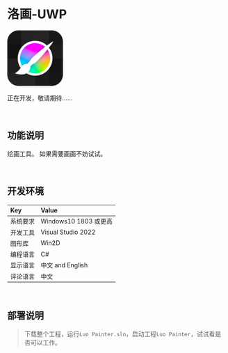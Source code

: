# 洛画-UWP

![](ScreenShot/logo.png)

 
 正在开发，敬请期待......


<br/>

## 功能说明

绘画工具。 如果需要画画不妨试试。


<br/>

## 开发环境

|Key|Value|
|:-|:-|
|系统要求| Windows10 1803 或更高|
|开发工具|Visual Studio 2022|
|图形库|Win2D|
|编程语言|C#|
|显示语言|中文 and English|
|评论语言|中文|


<br/>

## 部署说明

> 下载整个工程，运行`Luo Painter.sln`，启动工程`Luo Painter`，试试看是否可以工作。